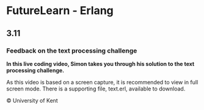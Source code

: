 # FutureLearn - Erlang

## 3.11

### Feedback on the text processing challenge

**In this live coding video, Simon takes you through his solution to the text processing challenge.**

As this video is based on a screen capture, it is recommended to view in full screen mode. There is a supporting file, text.erl, available to download.

© University of Kent
